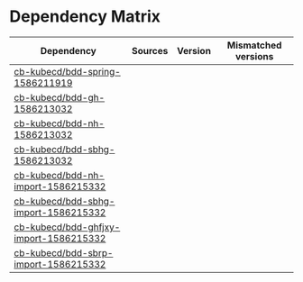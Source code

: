 # Dependency Matrix

Dependency | Sources | Version | Mismatched versions
---------- | ------- | ------- | -------------------
[cb-kubecd/bdd-spring-1586211919](https://github.com/cb-kubecd/bdd-spring-1586211919.git) |  | []() | 
[cb-kubecd/bdd-gh-1586213032](https://github.com/cb-kubecd/bdd-gh-1586213032.git) |  | []() | 
[cb-kubecd/bdd-nh-1586213032](https://github.com/cb-kubecd/bdd-nh-1586213032.git) |  | []() | 
[cb-kubecd/bdd-sbhg-1586213032](https://github.com/cb-kubecd/bdd-sbhg-1586213032.git) |  | []() | 
[cb-kubecd/bdd-nh-import-1586215332](https://github.com/cb-kubecd/bdd-nh-import-1586215332.git) |  | []() | 
[cb-kubecd/bdd-sbhg-import-1586215332](https://github.com/cb-kubecd/bdd-sbhg-import-1586215332.git) |  | []() | 
[cb-kubecd/bdd-ghfjxy-import-1586215332](https://github.com/cb-kubecd/bdd-ghfjxy-import-1586215332.git) |  | []() | 
[cb-kubecd/bdd-sbrp-import-1586215332](https://github.com/cb-kubecd/bdd-sbrp-import-1586215332.git) |  | []() | 
